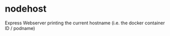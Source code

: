 # nodehost
Express Webserver printing the current hostname (i.e. the docker container ID / podname)  
